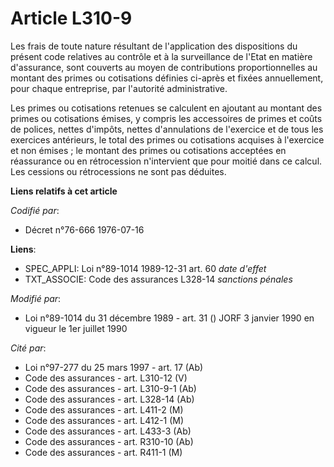 # Article L310-9

Les frais de toute nature résultant de l'application des dispositions du présent code relatives au contrôle et à la
surveillance de l'Etat en matière d'assurance, sont couverts au moyen de contributions proportionnelles au montant des primes
ou cotisations définies ci-après et fixées annuellement, pour chaque entreprise, par l'autorité administrative.

Les primes ou cotisations retenues se calculent en ajoutant au montant des primes ou cotisations émises, y compris les
accessoires de primes et coûts de polices, nettes d'impôts, nettes d'annulations de l'exercice et de tous les exercices
antérieurs, le total des primes ou cotisations acquises à l'exercice et non émises ; le montant des primes ou cotisations
acceptées en réassurance ou en rétrocession n'intervient que pour moitié dans ce calcul. Les cessions ou rétrocessions ne
sont pas déduites.

**Liens relatifs à cet article**

_Codifié par_:

  - Décret n°76-666 1976-07-16

**Liens**:

  - SPEC_APPLI: Loi n°89-1014 1989-12-31 art. 60 *date d'effet*
  - TXT_ASSOCIE: Code des assurances L328-14 *sanctions pénales*

_Modifié par_:

  - Loi n°89-1014 du 31 décembre 1989 - art. 31 () JORF 3 janvier 1990 en vigueur le 1er juillet 1990

_Cité par_:

  - Loi n°97-277 du 25 mars 1997 - art. 17 (Ab)
  - Code des assurances - art. L310-12 (V)
  - Code des assurances - art. L310-9-1 (Ab)
  - Code des assurances - art. L328-14 (Ab)
  - Code des assurances - art. L411-2 (M)
  - Code des assurances - art. L412-1 (M)
  - Code des assurances - art. L433-3 (Ab)
  - Code des assurances - art. R310-10 (Ab)
  - Code des assurances - art. R411-1 (M)
